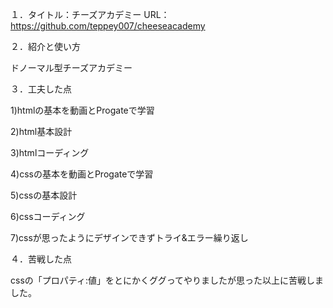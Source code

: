 １．タイトル：チーズアカデミー
URL：https://github.com/teppey007/cheeseacademy

２．紹介と使い方

ドノーマル型チーズアカデミー

３．工夫した点

1)htmlの基本を動画とProgateで学習

2)html基本設計

3)htmlコーディング

4)cssの基本を動画とProgateで学習

5)cssの基本設計

6)cssコーディング

7)cssが思ったようにデザインできずトライ&エラー繰り返し

４．苦戦した点

cssの「プロパティ:値」をとにかくググってやりましたが思った以上に苦戦しました。


